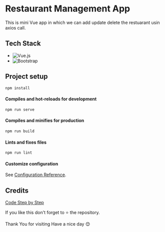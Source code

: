 # Restaurant Management App

This is mini Vue app in which we can  add update delete the restuarant usin axios call.

## Tech Stack

* ![Vue.js](https://img.shields.io/badge/vuejs-%2335495e.svg?style=for-the-badge&logo=vuedotjs&logoColor=%234FC08D)
* ![Bootstrap](https://img.shields.io/badge/bootstrap-%23563D7C.svg?style=for-the-badge&logo=bootstrap&logoColor=white)

## Project setup
```
npm install
```

#### Compiles and hot-reloads for development
```
npm run serve
```

#### Compiles and minifies for production
```
npm run build
```

#### Lints and fixes files
```
npm run lint
```

#### Customize configuration
See [Configuration Reference](https://cli.vuejs.org/config/).


## Credits

[Code Step by Step](https://www.youtube.com/playlist?list=PL8p2I9GklV44m5tFH-zjCmTiHeq9GZrby)

If you like this don't forget to ⭐ the repository.

Thank You for visiting Have a nice day 😊
